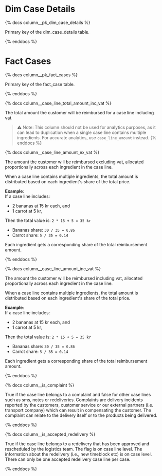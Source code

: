# Dim Case Details
{% docs column__pk_dim_case_details %}

Primary key of the dim_case_details table.

{% enddocs %}

# Fact Cases
{% docs column__pk_fact_cases %}

Primary key of the fact_case table.

{% enddocs %}

{% docs column__case_line_total_amount_inc_vat %}

The total amount the customer will be reimbursed for a case line including vat. 

> ⚠️ Note: This column should not be used for analytics purposes, as it can lead to duplication when a single case line contains multiple ingredients. For accurate analytics, use `case_line_amount` instead.
{% enddocs %}

{% docs column__case_line_amount_ex_vat %}

The amount the customer will be reimbursed excluding vat, allocated proportionally across each ingredient in the case line.

When a case line contains multiple ingredients, the total amount is distributed based on each ingredient's share of the total price.

**Example**:  
If a case line includes:
- 2 bananas at 15 kr each, and  
- 1 carrot at 5 kr,  

Then the total value is: `2 * 15 + 5 = 35 kr`  
- Bananas share: `30 / 35 = 0.86`  
- Carrot share: `5 / 35 = 0.14`

Each ingredient gets a corresponding share of the total reimbursement amount.

{% enddocs %}

{% docs column__case_line_amount_inc_vat %}

The amount the customer will be reimbursed including vat, allocated proportionally across each ingredient in the case line.

When a case line contains multiple ingredients, the total amount is distributed based on each ingredient's share of the total price.

**Example**:  
If a case line includes:
- 2 bananas at 15 kr each, and  
- 1 carrot at 5 kr,  

Then the total value is: `2 * 15 + 5 = 35 kr`  
- Bananas share: `30 / 35 = 0.86`  
- Carrot share: `5 / 35 = 0.14`

Each ingredient gets a corresponding share of the total reimbursement amount.

{% enddocs %}

{% docs column__is_complaint %}

True if the case line belongs to a complaint and false for other case lines such as sms, notes or redeliveries. Complaints are delivery incidents reported by the customers, customer service or our external partners (i.e. transport company) which can result in compensating the customer. The complaint can relate to the delivery itself or to the products being delivered.

{% enddocs %}

{% docs column__is_accepted_redelivery %}

True if the case line belongs to a redelivery that has been approved and rescheduled by the logistics team. The flag is on case line level. The information about the redelivery (i.e., new timeblock etc) is on case level. There can only be one accepted redelivery case line per case.

{% enddocs %}

